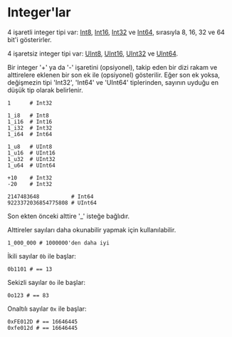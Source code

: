 # Integer'lar

4 işaretli integer tipi var: [Int8](http://crystal-lang.org/api/Int8.html), [Int16](http://crystal-lang.org/api/Int16.html), [Int32](http://crystal-lang.org/api/Int32.html) ve [Int64](http://crystal-lang.org/api/Int64.html), sırasıyla 8, 16, 32 ve 64 bit'i gösterirler.

4 işaretsiz integer tipi var: [UInt8](http://crystal-lang.org/api/UInt8.html), [UInt16](http://crystal-lang.org/api/UInt16.html), [UInt32](http://crystal-lang.org/api/UInt32.html) ve [UInt64](http://crystal-lang.org/api/UInt64.html).

Bir integer '+' ya da '-' işaretini (opsiyonel), takip eden bir dizi rakam ve alttirelere
eklenen bir son ek ile (opsiyonel) gösterilir.
Eğer son ek yoksa, değişmezin tipi 'Int32', 'Int64' ve 'UInt64' tiplerinden,
sayının uyduğu en düşük tip olarak belirlenir.

```crystal
1      # Int32

1_i8   # Int8
1_i16  # Int16
1_i32  # Int32
1_i64  # Int64

1_u8   # UInt8
1_u16  # UInt16
1_u32  # UInt32
1_u64  # UInt64

+10    # Int32
-20    # Int32

2147483648          # Int64
9223372036854775808 # UInt64
```

Son ekten önceki alttire '_' isteğe bağlıdır.

Alttireler sayıları daha okunabilir yapmak için kullanılabilir.

```crystal
1_000_000 # 1000000'den daha iyi
```

İkili sayılar `0b` ile başlar:

```crystal
0b1101 # == 13
```

Sekizli sayılar `0o` ile başlar:

```crystal
0o123 # == 83
```

Onaltılı sayılar `0x` ile başlar:

```crystal
0xFE012D # == 16646445
0xfe012d # == 16646445
```

